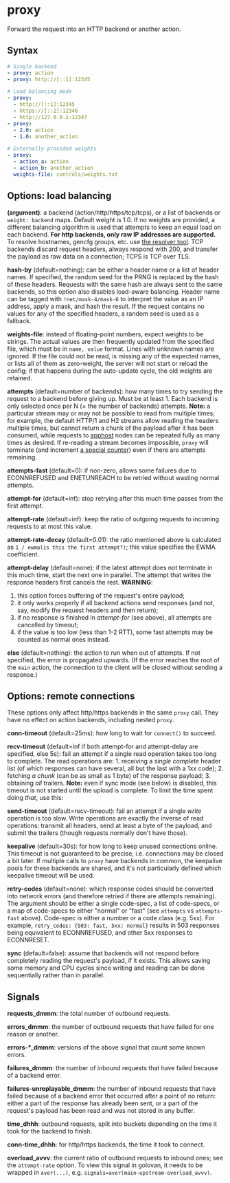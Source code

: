 proxy
=====

Forward the request into an HTTP backend or another action.

Syntax
------

```yaml
# Single backend
- proxy: action
- proxy: http://[::1]:12345

# Load balancing mode
- proxy:
  - http://[::1]:12345
  - https://[::2]:12346
  - http://127.0.0.1:12347
- proxy:
  - 2.0: action
  - 1.0: another_action

# Externally provided weights
- proxy:
  - action_a: action
  - action_b: another_action
  weights-file: controls/weights.txt
```

Options: load balancing
-----------------------

**(argument)**: a backend (action/http/https/tcp/tcps), or a list of backends or `weight: backend` maps. Default weight is 1.0. If no weights are provided, a different balancing algorithm is used that attempts to keep an equal load on each backend. **For http backends, only raw IP addresses are supported.** To resolve hostnames, gencfg groups, etc. use [the resolver tool](/arc/trunk/arcadia/balancer/serval/tools/resolver). TCP backends discard request headers, always respond with 200, and transfer the payload as raw data on a connection; TCPS is TCP over TLS.

**hash-by** (default=nothing): can be either a header name or a list of header names. If specified, the random seed for the PRNG is replaced by the hash of these headers. Requests with the same hash are always sent to the same backends, so this option also disables load-aware balancing. Header name can be tagged with `!net/mask-4/mask-6` to interpret the value as an IP address, apply a mask, and hash the result. If the request contains no values for any of the specified headers, a random seed is used as a fallback.

**weights-file**: instead of floating-point numbers, expect weights to be strings. The actual values are then frequently updated from the specified file, which must be in `name, value` format. Lines with unknown names are ignored. If the file could not be read, is missing any of the expected names, or lists all of them as zero-weight, the server will not start or reload the config; if that happens during the auto-update cycle, the old weights are retained.

**attempts** (default=number of backends): how many times to try sending the request to a backend before giving up. Must be at least 1. Each backend is only selected once per N (= the number of backends) attempts. **Note:** a particular stream may or may not be possible to read from multiple times; for example, the default HTTP/1 and H2 streams allow reading the headers multiple times, but cannot return a chunk of the payload after it has been consumed, while requests to [apphost](/arc/trunk/arcadia/balancer/serval/mod/apphost) nodes can be repeated fully as many times as desired. If re-reading a stream becomes impossible, `proxy` will terminate (and increment [a special counter](#signals)) even if there are attempts remaining.

**attempts-fast** (default=0): if non-zero, allows some failures due to ECONNREFUSED and ENETUNREACH to be retried without wasting normal attempts.

**attempt-for** (default=inf): stop retrying after this much time passes from the first attempt.

**attempt-rate** (default=inf): keep the ratio of outgoing requests to incoming requests to at most this value.

**attempt-rate-decay** (default=0.01): the ratio mentioned above is calculated as `1 / ewma(is this the first attempt?)`; this value specifies the EWMA coefficient.

**attempt-delay** (default=none): if the latest attempt does not terminate in this much time, start the next one in parallel. The attempt that writes the response headers first cancels the rest. **WARNING**:

  1. this option forces buffering of the request's entire payload;
  2. it only works properly if all backend actions send responses (and not, say, modify the request headers and then return);
  3. if no response is finished in *attempt-for* (see above), all attempts are cancelled by timeout;
  4. if the value is too low (less than 1-2 RTT), some fast attempts may be counted as normal ones instead.

**else** (default=nothing): the action to run when out of attempts. If not specified, the error is propagated upwards. (If the error reaches the root of the `main` action, the connection to the client will be closed without sending a response.)

Options: remote connections
---------------------------

These options only affect http/https backends in the same `proxy` call. They have no effect on action backends, including nested `proxy`.

**conn-timeout** (default=25ms): how long to wait for `connect()` to succeed.

**recv-timeout** (default=inf if both attempt-for and attempt-delay are specified, else 5s): fail an attempt if a single read operation takes too long to complete. The read operations are: 1. receiving a *single complete* header list (of which responses can have several, all but the last with a 1xx code); 2. fetching *a chunk* (can be as small as 1 byte) of the response payload; 3. obtaining *all* trailers. **Note:** even if sync mode (see below) is disabled, this timeout is not started until the upload is complete. To limit the time spent doing *that*, use this:

**send-timeout** (default=recv-timeout): fail an attempt if a single *write* operation is too slow. Write operations are exactly the inverse of read operations: transmit all headers, send at least a byte of the payload, and submit the trailers (though requests normally don't have those).

**keepalive** (default=30s): for how long to keep unused connections online. This timeout is not guaranteed to be precise, i.e. connections may be closed a bit later. If multiple calls to `proxy` have backends in common, the keepalive pools for these backends are shared, and it's not particularly defined which keepalive timeout will be used.

**retry-codes** (default=none): which response codes should be converted into network errors (and therefore retried if there are attempts remaining). The argument should be either a single code-spec, a list of code-specs, or a map of code-specs to either "normal" or "fast" (see `attempts` vs `attempts-fast` above). Code-spec is either a number or a code class (e.g. 5xx). For example, `retry_codes: {503: fast, 5xx: normal}` results in 503 responses being equivalent to ECONNREFUSED, and other 5xx responses to ECONNRESET.

**sync** (default=false): assume that backends will not respond before completely reading the request's payload, if it exists. This allows saving some memory and CPU cycles since writing and reading can be done sequentially rather than in parallel.

Signals
-------

**requests_dmmm**: the total number of outbound requests.

**errors_dmmm**: the number of outbound requests that have failed for one reason or another.

**errors-\*_dmmm**: versions of the above signal that count some known errors.

**failures_dmmm**: the number of inbound requests that have failed because of a backend error.

**failures-unreplayable_dmmm**: the number of inbound requests that have failed because of a backend error that occurred after a point of no return: either a part of the response has already been sent, or a part of the request's payload has been read and was not stored in any buffer.

**time_dhhh**: outbound requests, split into buckets depending on the time it took for the backend to finish.

**conn-time_dhhh**: for http/https backends, the time it took to connect.

**overload_avvv**: the current ratio of outbound requests to inbound ones; see the `attempt-rate` option. To view this signal in golovan, it needs to be wrapped in `aver(...)`, e.g. `signals=aver(main-upstream-overload_avvv)`.
